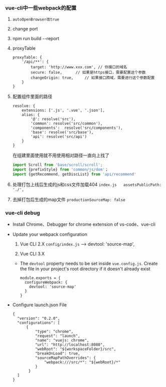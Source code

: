 ### vue-cli中一些webpack的配置
1. `autoOpenBrowser改true`
2. change port
3. npm run build --report
4. proxyTable
    ```
    proxyTable: {
        '/api/**': {
            target: 'http://www.xxx.com', // 你接口的域名
            secure: false,      // 如果是https接口，需要配置这个参数
            changeOrigin: true,     // 如果接口跨域，需要进行这个参数配置
        }
    }
    ```
5. 配置组件里面的路径
    ```
    resolve: {
        extensions: ['.js', '.vue', '.json'],
        alias: {
            '@': resolve('src'),
            'common': resolve('src/common'),
            'components':  resolve('src/components'),
            'base': resolve('src/base'),
            'api': resolve('src/api')
        }
    }
    ```
    在组建里面使用就不用使用相对路径一直向上找了
    ```javascript
    import Scroll from 'base/scroll/scroll';
    import {prefixStyle} from 'common/js/dom'；
    import {getRecommend, getDiscList} from 'api/recommend'
    ```

6. 处理打包上线后生成的js和css文件加载404 `index.js   assetsPublicPath: './',`
7. 去掉打包后生成的map文件  `productionSourceMap: false`


### vue-cli debug
- Install Chrome、Debugger for chrome extension of vs-code、vue-cli 

- Update your webpack configuration

  1. Vue CLI 2.X    `config/index.js`  -->  devtool: 'source-map',

  2. Vue CLI 3.X

  - The `devtool` property needs to be set inside `vue.config.js`. Create the file in your project's root directory if it doesn't already exist

    ```
    module.exports = {
      configureWebpack: {
        devtool: 'source-map'
      }
    }
    ```

    

- Configure launch.json File

  ```
  { 
  	"version": "0.2.0", 
  	"configurations": [ 
  		{ 
  			"type": "chrome", 
  			"request": "launch", 
  			"name": "vuejs: chrome", 
  			"url": "http://localhost:8080", 
  			"webRoot": "${workspaceFolder}/src", 
  			"breakOnLoad": true, 
  			"sourceMapPathOverrides": { 
  				"webpack:///src/*": "${webRoot}/*" 
  			} 
  		 } 
  	] 
  }
  ```

  

